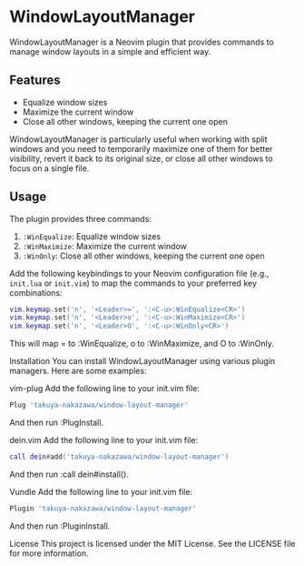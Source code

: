 # WindowLayoutManager

WindowLayoutManager is a Neovim plugin that provides commands to manage window layouts in a simple and efficient way.

## Features

- Equalize window sizes
- Maximize the current window
- Close all other windows, keeping the current one open

WindowLayoutManager is particularly useful when working with split windows and you need to temporarily maximize one of them for better visibility, revert it back to its original size, or close all other windows to focus on a single file.

## Usage

The plugin provides three commands:

1. `:WinEqualize`: Equalize window sizes
2. `:WinMaximize`: Maximize the current window
3. `:WinOnly`: Close all other windows, keeping the current one open

Add the following keybindings to your Neovim configuration file (e.g., `init.lua` or `init.vim`) to map the commands to your preferred key combinations:

```lua
vim.keymap.set('n', '<Leader>=', ':<C-u>:WinEqualize<CR>')
vim.keymap.set('n', '<Leader>o', ':<C-u>:WinMaximize<CR>')
vim.keymap.set('n', '<Leader>O', ':<C-u>:WinOnly<CR>')
```
This will map <Leader>= to :WinEqualize, <Leader>o to :WinMaximize, and <Leader>O to :WinOnly.

Installation
You can install WindowLayoutManager using various plugin managers. Here are some examples:

vim-plug
Add the following line to your init.vim file:

```lua
Plug 'takuya-nakazawa/window-layout-manager'
```
And then run :PlugInstall.

dein.vim
Add the following line to your init.vim file:

```lua
call dein#add('takuya-nakazawa/window-layout-manager')
```
And then run :call dein#install().

Vundle
Add the following line to your init.vim file:

```lua
Plugin 'takuya-nakazawa/window-layout-manager'
```
And then run :PluginInstall.

License
This project is licensed under the MIT License. See the LICENSE file for more information.
